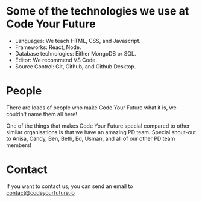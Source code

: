 # Some of the technologies we use at Code Your Future

- Languages: We teach HTML, CSS, and Javascript.
- Frameworks: React, Node.
- Database technologies: Either MongoDB or SQL.
- Editor: We recommend VS Code.
- Source Control: Git, Github, and Github Desktop.

# People

There are loads of people who make Code Your Future what it is, we couldn't name them all here!

One of the things that makes Code Your Future special compared to other similar organisations is that we have an amazing PD team. Special shout-out to Anisa, Candy, Ben, Beth, Ed, Usman, and all of our other PD team members!

# Contact

If you want to contact us, you can send an email to contact@codeyourfuture.io
